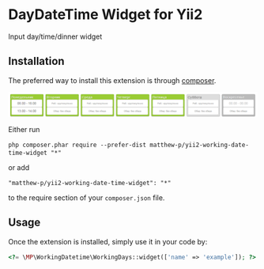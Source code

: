 DayDateTime Widget for Yii2
===========================
Input day/time/dinner widget

Installation
------------

The preferred way to install this extension is through [composer](http://getcomposer.org/download/).

![Sample](https://github.com/MatthewPattell/yii2-working-date-time-widget/blob/master/sample.png?raw=true "Example screenshot")

Either run

```
php composer.phar require --prefer-dist matthew-p/yii2-working-date-time-widget "*"
```

or add

```
"matthew-p/yii2-working-date-time-widget": "*"
```

to the require section of your `composer.json` file.


Usage
-----

Once the extension is installed, simply use it in your code by:

```php
<?= \MP\WorkingDatetime\WorkingDays::widget(['name' => 'example']); ?>
```